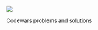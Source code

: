 <img src = "https://www.codewars.com/users/nmowens95/badges/large"/><br>

Codewars problems and solutions
